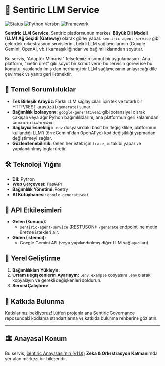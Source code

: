 # 🧠 Sentiric LLM Service

[![Status](https://img.shields.io/badge/status-active-success.svg)]()
[![Python Version](https://img.shields.io/badge/python-3.11+-blue.svg)](https://www.python.org/)
[![Framework](https://img.shields.io/badge/framework-FastAPI-green.svg)](https://fastapi.tiangolo.com/)

**Sentiric LLM Service**, Sentiric platformunun merkezi **Büyük Dil Modeli (LLM) Ağ Geçidi (Gateway)** olarak görev yapar. `sentiric-agent-service` gibi çekirdek orkestrasyon servislerini, belirli LLM sağlayıcılarının (Google Gemini, OpenAI, vb.) karmaşıklığından ve bağımlılıklarından soyutlar.

Bu servis, "Adaptör Mimarisi" felsefemizin somut bir uygulamasıdır. Ana platform, "metin üret" gibi soyut bir komut verir; bu servisin görevi ise bu komutu, yapılandırılmış olan herhangi bir LLM sağlayıcısının anlayacağı dile çevirmek ve yanıtı geri iletmektir.

## 🎯 Temel Sorumluluklar

*   **Tek Birleşik Arayüz:** Farklı LLM sağlayıcıları için tek ve tutarlı bir HTTP/REST arayüzü (`/generate`) sunar.
*   **Bağımlılık İzolasyonu:** `google-generativeai` gibi potansiyel olarak çakışan veya ağır Python bağımlılıklarını, ana platformun geri kalanından tamamen izole eder.
*   **Sağlayıcı Esnekliği:** `.env` dosyasındaki basit bir değişiklikle, platformun kullandığı LLM'i (örn: Gemini'dan OpenAI'ye) kod değişikliği yapmadan değiştirmeyi sağlar.
*   **Gözlemlenebilirlik:** Gelen her istek için `trace_id` takibi yapar ve yapılandırılmış loglar üretir.

## 🛠️ Teknoloji Yığını

*   **Dil:** Python
*   **Web Çerçevesi:** FastAPI
*   **Bağımlılık Yönetimi:** Poetry
*   **AI Kütüphanesi:** `google-generativeai`

## 🔌 API Etkileşimleri

*   **Gelen (Sunucu):**
    *   `sentiric-agent-service` (REST/JSON): `/generate` endpoint'ine metin üretme istekleri alır.
*   **Giden (İstemci):**
    *   Google Gemini API (veya yapılandırılmış diğer LLM sağlayıcıları).

## 🚀 Yerel Geliştirme

1.  **Bağımlılıkları Yükleyin:**
2.  **Ortam Değişkenlerini Ayarlayın:** `.env.example` dosyasını `.env` olarak kopyalayın ve gerekli değişkenleri doldurun.
3.  **Servisi Çalıştırın:**

## 🤝 Katkıda Bulunma

Katkılarınızı bekliyoruz! Lütfen projenin ana [Sentiric Governance](https://github.com/sentiric/sentiric-governance) reposundaki kodlama standartlarına ve katkıda bulunma rehberine göz atın.

---
## 🏛️ Anayasal Konum

Bu servis, [Sentiric Anayasası'nın (v11.0)](https://github.com/sentiric/sentiric-governance/blob/main/docs/blueprint/Architecture-Overview.md) **Zeka & Orkestrasyon Katmanı**'nda yer alan merkezi bir bileşendir.
